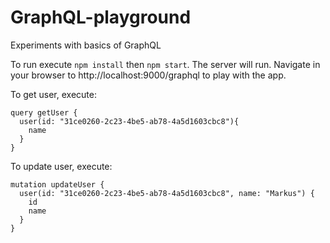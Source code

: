 # GraphQL-playground
Experiments with basics of GraphQL

To run execute `npm install` then `npm start`. The server will run. Navigate in your browser to http://localhost:9000/graphql to play with the app.

To get user, execute:

```
query getUser {
  user(id: "31ce0260-2c23-4be5-ab78-4a5d1603cbc8"){
  	name 
  }
}
```

To update user, execute:

```
mutation updateUser {
  user(id: "31ce0260-2c23-4be5-ab78-4a5d1603cbc8", name: "Markus") {
    id
    name
  }
}
```